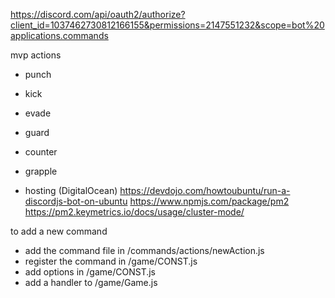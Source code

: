https://discord.com/api/oauth2/authorize?client_id=1037462730812166155&permissions=2147551232&scope=bot%20applications.commands

mvp actions

- punch
- kick
- evade
- guard
- counter
- grapple

- hosting (DigitalOcean)
  https://devdojo.com/howtoubuntu/run-a-discordjs-bot-on-ubuntu
  https://www.npmjs.com/package/pm2
  https://pm2.keymetrics.io/docs/usage/cluster-mode/

to add a new command

- add the command file in /commands/actions/newAction.js
- register the command in /game/CONST.js
- add options in /game/CONST.js
- add a handler to /game/Game.js
